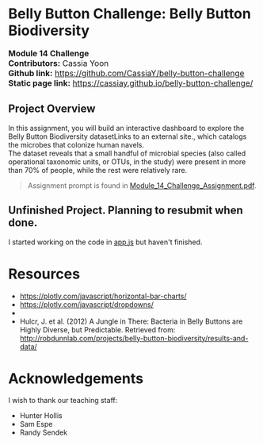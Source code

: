 # Belly Button Challenge: Belly Button Biodiversity
<font size="3">**Module 14 Challenge**  
**Contributors:** Cassia Yoon  
**Github link:** https://github.com/CassiaY/belly-button-challenge  
**Static page link:** https://cassiay.github.io/belly-button-challenge/ </font>  

## Project Overview  
In this assignment, you will build an interactive dashboard to explore the Belly Button Biodiversity datasetLinks to an external site., which catalogs the microbes that colonize human navels.  
The dataset reveals that a small handful of microbial species (also called operational taxonomic units, or OTUs, in the study) were present in more than 70% of people, while the rest were relatively rare.    
> Assignment prompt is found in [Module_14_Challenge_Assignment.pdf](/Module_14_Challenge_Assignment.pdf).

## Unfinished Project. Planning to resubmit when done.
I started working on the code in [app.js](/static/js/app.js) but haven't finished.

# Resources
- https://plotly.com/javascript/horizontal-bar-charts/
- https://plotly.com/javascript/dropdowns/
- 
- Hulcr, J. et al. (2012) A Jungle in There: Bacteria in Belly Buttons are Highly Diverse, but Predictable. Retrieved from: http://robdunnlab.com/projects/belly-button-biodiversity/results-and-data/

# Acknowledgements
I wish to thank our teaching staff:
- Hunter Hollis
- Sam Espe
- Randy Sendek